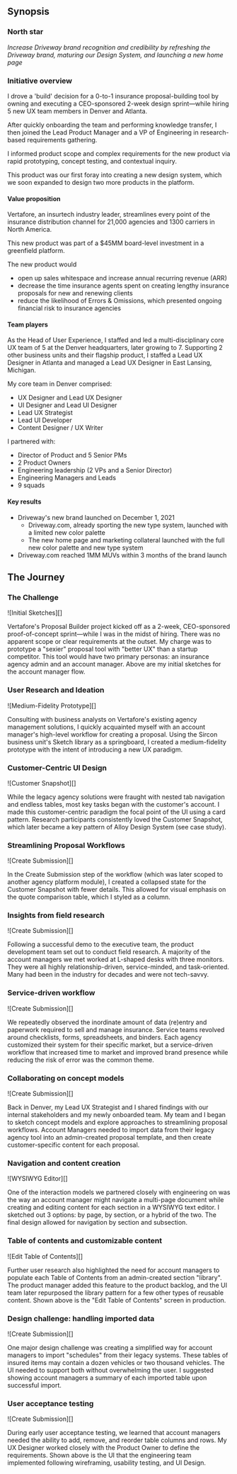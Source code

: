 ## Synopsis

### North star

*Increase Driveway brand recognition and credibility by refreshing the Driveway brand, maturing our Design System, and launching a new home page*

### Initiative overview

I drove a 'build' decision for a 0-to-1 insurance proposal-building tool by owning and executing a CEO-sponsored 2-week design sprint—while hiring 5 new UX team members in Denver and Atlanta.

After quickly onboarding the team and performing knowledge transfer, I then joined the Lead Product Manager and a VP of Engineering in research-based requirements gathering.

I informed product scope and complex requirements for the new product via rapid prototyping, concept testing, and contextual inquiry.

This product was our first foray into creating a new design system, which we soon expanded to design two more products in the platform.

#### Value proposition

Vertafore, an insurtech industry leader, streamlines every point of the insurance distribution channel for 21,000 agencies and 1300 carriers in North America.

This new product was part of a $45MM board-level investment in a greenfield platform.

The new product would
* open up sales whitespace and increase annual recurring revenue (ARR)
* decrease the time insurance agents spent on creating lengthy insurance proposals for new and renewing clients
* reduce the likelihood of Errors & Omissions, which presented ongoing financial risk to insurance agencies

#### Team players

As the Head of User Experience, I staffed and led a multi-disciplinary core UX team of 5 at the Denver headquarters, later growing to 7. Supporting 2 other business units and their flagship product, I staffed a Lead UX Designer in Atlanta and managed a Lead UX Designer in East Lansing, Michigan.

My core team in Denver comprised:
* UX Designer and Lead UX Designer
* UI Designer and Lead UI Designer
* Lead UX Strategist
* Lead UI Developer
* Content Designer / UX Writer

I partnered with:
* Director of Product and 5 Senior PMs
* 2 Product Owners
* Engineering leadership (2 VPs and a Senior Director)
* Engineering Managers and Leads
* 9 squads

#### Key results

* Driveway's new brand launched on December 1, 2021
  * Driveway.com, already sporting the new type system, launched with a limited new color palette
  * The new home page and marketing collateral launched with the full new color palette and new type system
* Driveway.com reached 1MM MUVs within 3 months of the brand launch

## The Journey

### The Challenge
![Initial Sketches][]

Vertafore's Proposal Builder project kicked off as a 2-week, CEO-sponsored proof-of-concept sprint—while I was in the midst of hiring. There was no apparent scope or clear requirements at the outset. My charge was to prototype a "sexier" proposal tool with "better UX" than a startup competitor. This tool would have two primary personas: an insurance agency admin and an account manager. Above are my initial sketches for the account manager flow.

### User Research and Ideation
![Medium-Fidelity Prototype][]

Consulting with business analysts on Vertafore's existing agency management solutions, I quickly acquainted myself with an account manager's high-level workflow for creating a proposal. Using the Sircon business unit's Sketch library as a springboard, I created a medium-fidelity prototype with the intent of introducing a new UX paradigm.

### Customer-Centric UI Design
![Customer Snapshot][]

While the legacy agency solutions were fraught with nested tab navigation and endless tables, most key tasks began with the customer's account. I made this customer-centric paradigm the focal point of the UI using a card pattern. Research participants consistently loved the Customer Snapshot, which later became a key pattern of Alloy Design System (see case study).

### Streamlining Proposal Workflows
![Create Submission][]

In the Create Submission step of the workflow (which was later scoped to another agency platform module), I created a collapsed state for the Customer Snapshot with fewer details. This allowed for visual emphasis on the quote comparison table, which I styled as a column.

### Insights from field research
![Create Submission][]

Following a successful demo to the executive team, the product development team set out to conduct field research. A majority of the account managers we met worked at L-shaped desks with three monitors. They were all highly relationship-driven, service-minded, and task-oriented. Many had been in the industry for decades and were not tech-savvy.

### Service-driven workflow
![Create Submission][]

We repeatedly observed the inordinate amount of data (re)entry and paperwork required to sell and manage insurance. Service teams revolved around checklists, forms, spreadsheets, and binders. Each agency customized their system for their specific market, but a service-driven workflow that increased time to market and improved brand presence while reducing the risk of error was the common theme.

### Collaborating on concept models
![Create Submission][]

Back in Denver, my Lead UX Strategist and I shared findings with our internal stakeholders and my newly onboarded team. My team and I began to sketch concept models and explore approaches to streamlining proposal workflows. Account Managers needed to import data from their legacy agency tool into an admin-created proposal template, and then create customer-specific content for each proposal.

### Navigation and content creation
![WYSIWYG Editor][]

One of the interaction models we partnered closely with engineering on was the way an account manager might navigate a multi-page document while creating and editing content for each section in a WYSIWYG text editor. I sketched out 3 options: by page, by section, or a hybrid of the two. The final design allowed for navigation by section and subsection.

### Table of contents and customizable content 
![Edit Table of Contents][]

Further user research also highlighted the need for account managers to populate each Table of Contents from an admin-created section "library". The product manager added this feature to the product backlog, and the UI team later repurposed the library pattern for a few other types of reusable content. Shown above is the "Edit Table of Contents" screen in production.

### Design challenge: handling imported data
![Create Submission][]

One major design challenge was creating a simplified way for account managers to import "schedules" from their legacy systems. These tables of insured items may contain a dozen vehicles or two thousand vehicles. The UI needed to support both without overwhelming the user. I suggested showing account managers a summary of each imported table upon successful import.

### User acceptance testing
![Create Submission][]

During early user acceptance testing, we learned that account managers needed the ability to add, remove, and reorder table columns and rows. My UX Designer worked closely with the Product Owner to define the requirements. Shown above is the UI that the engineering team implemented following wireframing, usability testing, and UI Design.